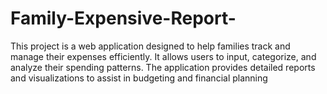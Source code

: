 # Family-Expensive-Report-
This project is a web application designed to help families track and manage their expenses efficiently. It allows users to input, categorize, and analyze their spending patterns. The application provides detailed reports and visualizations to assist in budgeting and financial planning
